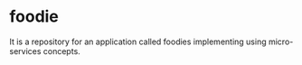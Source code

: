 # foodie
It is a repository for an application called foodies implementing using micro-services concepts.
